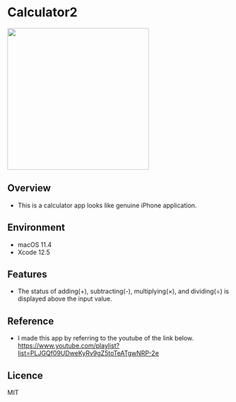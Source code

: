 # Calculator2
<img src="https://user-images.githubusercontent.com/76898162/122705650-20f5c280-d291-11eb-83ab-056fff00fe45.gif" width="320px"> 

## Overview
- This is a calculator app looks like genuine iPhone application.

## Environment
- macOS 11.4
- Xcode 12.5

## Features
- The status of adding(+), subtracting(-), multiplying(×), and dividing(÷) is displayed above the input value.

## Reference
- I made this app by referring to the youtube of the link below. <br>https://www.youtube.com/playlist?list=PLJGQf09UDweKyRv9gZ5toTeATgwNRP-2e</br>

## Licence
MIT
